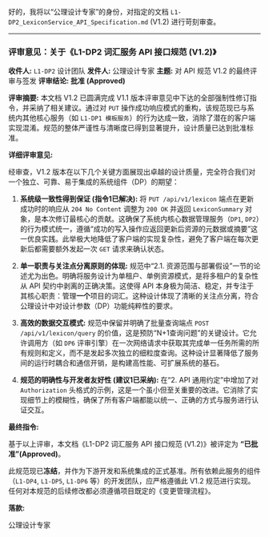 好的，我将以“公理设计专家”的身份，对指定的文档 `L1-DP2_LexiconService_API_Specification.md` (V1.2) 进行苛刻审查。

---

### **评审意见：关于《L1-DP2 词汇服务 API 接口规范 (V1.2)》**

**收件人:** `L1-DP2` 设计团队
**发件人:** 公理设计专家
**主题:** 对 API 规范 V1.2 的最终评审与签发
**评审结论:** **批准 (Approved)**

**评审摘要:**
本文档 V1.2 已圆满完成 V1.1 版本评审意见中下达的全部强制性修订指令，并采纳了相关建议。通过对 `PUT` 操作成功响应模式的重构，该规范现已与系统内其他核心服务（如 `L1-DP1 模板服务`）的行为达成一致，消除了潜在的客户端实现混淆。规范的整体严谨性与清晰度已得到显著提升，设计质量已达到批准标准。

**详细评审意见:**

经审查，V1.2 版本在以下几个关键方面展现出卓越的设计质量，完全符合我们对一个独立、可靠、易于集成的系统组件（DP）的期望：

1.  **系统级一致性得到保证 (指令1已解决):**
    将 `PUT /api/v1/lexicon` 端点在更新成功时的响应从 `204 No Content` 调整为 `200 OK` 并返回 `LexiconSummary` 对象，是本次修订最核心的贡献。这确保了系统内核心数据管理服务（`DP1`, `DP2`）的行为模式统一，遵循“成功的写入操作应返回更新后资源的元数据或摘要”这一优良实践。此举极大地降低了客户端的实现复杂性，避免了客户端在每次更新后都需要额外发起一次 `GET` 请求来确认状态。

2.  **单一职责与关注点分离原则的体现:**
    规范中“2.1. 资源范围与部署假设”一节的论述尤为出色。明确将服务设计为单租户、单例资源模式，是将多租户的复杂性从 API 契约中剥离的正确决策。这使得 API 本身极为简洁、稳定，并专注于其核心职责：管理**一个**项目的词汇。这种设计体现了清晰的关注点分离，符合公理设计中对设计参数（DP）功能纯粹性的要求。

3.  **高效的数据交互模式:**
    规范中保留并明确了批量查询端点 `POST /api/v1/lexicon/query` 的价值，这是预防“N+1查询问题”的关键设计。它允许调用方（如 `DP6` 评审引擎）在一次网络请求中获取其完成单一任务所需的所有规则和定义，而不是发起多次独立的细粒度查询。这种设计显著降低了服务间的运行时耦合和通信开销，是构建高性能、可扩展系统的基石。

4.  **规范的明确性与开发者友好性 (建议1已采纳):**
    在“2. API 通用约定”中增加了对 `Authorization` 头格式的示例，这是一个虽小但至关重要的改进。它消除了实现细节上的模糊性，确保了所有客户端都能以统一、正确的方式与服务进行认证交互。

**最终指令:**

基于以上评审，本文档《L1-DP2 词汇服务 API 接口规范 (V1.2)》被评定为 **“已批准”(Approved)**。

此规范现已**冻结**，并作为下游开发和系统集成的正式基准。所有依赖此服务的组件（`L1-DP4`, `L1-DP5`, `L1-DP6` 等）的开发团队，应严格遵循此 V1.2 规范进行实现。任何对本规范的后续修改都必须遵循项目既定的《变更管理流程》。

**落款:**

公理设计专家